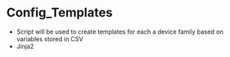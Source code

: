 # Config_Templates

- Script will be used to create templates for each a device family based on variables stored in CSV
- Jinja2